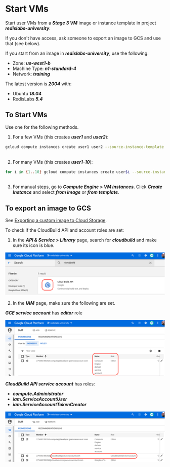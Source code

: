 # Start VMs

Start user VMs from a ***Stage 3 VM*** image or instance template in project ***redislabs-university***.

If you don't have access, ask someone to export an image to GCS and use that (see below).

If you start from an image in ***redislabs-university***, use the following:
- Zone: ***us-west1-b***
- Machine Type: ***n1-standard-4***
- Network: ***training***

The latest version is ***2004*** with:
- Ubuntu ***18.04***
- RedisLabs ***5.4***


## To Start VMs

Use one for the following methods.

1. For a few VMs (this creates ***user1*** and ***user2***):

```bash
gcloud compute instances create user1 user2 --source-instance-template admin-training-3 --zone=us-west1-b --labels=version=2004,redis=5-4
 
```

2. For many VMs (this creates ***user1-10***):

```bash
for i in {1..10} gcloud compute instances create user$i --source-instance-template admin-training-3 --zone=us-west1-b
 
```

3. For manual steps, go to ***Compute Engine > VM instances***. Click ***Create Instance*** and select ***from image*** or ***from template***.


## To export an image to GCS

See [Exporting a custom image to Cloud Storage](https://cloud.google.com/compute/docs/images/export-image).

To check if the CloudBuild API and account roles are set:

1. In the ***API & Service > Library*** page, search for ***cloudbuild*** and make sure its icon is blue.

![](images/01-api-cloudbuild.png) 

2. In the ***IAM*** page, make sure the following are set.

***GCE service account*** has ***editor*** role

![](images/02-iam-gce-sa-with-editor-role.png)

***CloudBuild API service account*** has roles:
- ***compute.Administrator***
- ***iam.ServiceAccountUser***
- ***iam.ServiceAccountTokenCreator***

![](images/03-iam-cloudbuild-sa-roles.png)




